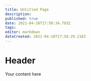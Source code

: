 ```yaml
---
title: Untitled Page
description: 
published: true
date: 2021-04-28T17:58:34.793Z
tags: 
editor: markdown
dateCreated: 2021-04-28T17:58:29.218Z
---
```


# Header
Your content here